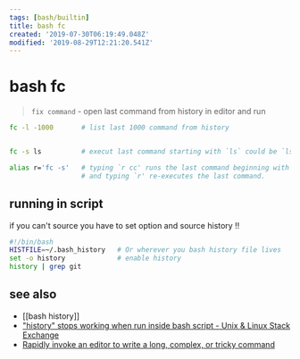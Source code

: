```yaml
---
tags: [bash/builtin]
title: bash fc
created: '2019-07-30T06:19:49.048Z'
modified: '2019-08-29T12:21:20.541Z'
---
```


# bash fc
> `fix command` - open last command from history in editor and run

```sh
fc -l -1000       # list last 1000 command from history


fc -s ls          # execut last command starting with `ls` could be `ls -lah`

alias r='fc -s'   # typing `r cc' runs the last command beginning with `cc' 
                  # and typing `r' re-executes the last command.
```


## running in script 
if you can't source you have to set option and source history !!
```sh
#!/bin/bash
HISTFILE=~/.bash_history   # Or wherever you bash history file lives
set -o history             # enable history
history | grep git
```

## see also
- [[bash history]]
- ["history" stops working when run inside bash script - Unix & Linux Stack Exchange](https://unix.stackexchange.com/a/112362/193945)
- [Rapidly invoke an editor to write a long, complex, or tricky command](https://www.commandlinefu.com/commands/view/1446/rapidly-invoke-an-editor-to-write-a-long-complex-or-tricky-command)
